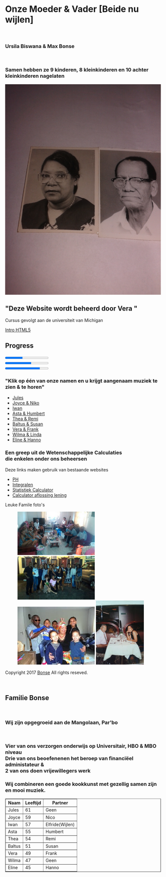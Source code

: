 <html lang="en">

<title> WEBSITE IN NOTEPAD</title>
<div id ="container">  
<h1>Onze Moeder & Vader [Beide nu wijlen]</h1><br>
<h3>Ursila Biswana & Max Bonse </h3><br>
<h3>Samen hebben ze 9 kinderen, 8 kleinkinderen en 10 achter kleinkinderen nagelaten </h3>

<div> <img src="https://github.com/Franklis/Familie-Bonse-Mangolaan/blob/master/20150522_101358.jpg?raw=true" height="680px" width="680px" >

</div> 
<div id="navigation">

<link rel="stylesheet" type="text/css" href="https://github.com/Franklis/Onze-Familie/blob/master/legend.css"/>


<body>
<div id="embedded">
<h2> "Deze Website wordt beheerd door Vera "</h2>

<p id="relative">Cursus gevolgt aan de universiteit van Michigan</p>
<a href="https://www.coursera.org/account/accomplishments/records/N3CVU9CPD8GP">
Intro HTML5 </a>

<h2> Progress</h2>
<progress max="100" value="40"></progress><br>
<progress max="100" value="60"></progress><br>
<progress max="100" value="80"></progress><br>



<h3> "Klik op één van onze namen en u krijgt aangenaam muziek te zien & te horen"</h3>

<ul id="navmenu">
<li> <a href="https://www.youtube.com/watch?v=RsKqMNDoR4o&list=RDRsKqMNDoR4o"> Jules </a></li>
<li> <a href="https://www.youtube.com/watch?v=JM_R1R28kLM"> Joyce & Niko</a></li>
<li> <a href="https://www.youtube.com/watch?v=8kAU3B9Pi_U"> Iwan  </a></li>
<li> <a href="https://video.search.yahoo.com/video/play;_ylt=A0LEVr8AFIhYXskAo5wPxQt.;_ylu=X3oDMTBsa3ZzMnBvBHNlYwNzYwRjb2xvA2JmMQR2dGlkAw--?p=marc+anthony+in+concert&tnr=21&vid=4a4a2b975ecd3d4b64d19008fd6e1bd6&l=159&turl=http%3A%2F%2Fts4.mm.bing.net%2Fth%3Fid%3DOVP.V2e7907ba65b215a64f80da7418062db8%26pid%3D15.1&sigi=12bu0dca6&rurl=https%3A%2F%2Fwww.youtube.com%2Fwatch%3Fv%3DdWjDThco2cM&sigr=11bdaecp3&tt=b&tit=Marc+Anthony%3A+The+Concert+From+Madison+Square+Garden+%28Trailer%29&sigt=11u5oliti&back=https%3A%2F%2Fsearch.yahoo.com%2Fyhs%2Fsearch%3Fp%3Dmarc%2Banthony%2Bin%2Bconcert%26type%3Dlvs__webcompa__1_0__ya__hp_WCYID10285__170106__yaff%26fr%3Dsfp%26hspart%3Dlvs%26hsimp%3Dyhs-awc%26ei%3DUTF-8&sigb=14vgkr5bu&hspart=lvs&hsimp=yhs-awc"> Asta & Humbert </a></li>
<li> <a href="https://video.search.yahoo.com/video/play;_ylt=A0LEVjpmQYVYSGMAql0PxQt.;_ylu=X3oDMTBsa3ZzMnBvBHNlYwNzYwRjb2xvA2JmMQR2dGlkAw--?p=in+the+jungle+the+lion+sleep+tonight+youtube&tnr=21&vid=f92b1540dfbf975cbc67c8b6570ad7c0&l=162&turl=http%3A%2F%2Fts2.mm.bing.net%2Fth%3Fid%3DOVP.Vcde33f42c9de803dc323b46d06b50ceb%26pid%3D15.1&sigi=12bsm9njd&rurl=https%3A%2F%2Fwww.youtube.com%2Fwatch%3Fv%3D_LBmUwi6mEo&sigr=11bfdsidt&tt=b&tit=The+Tokens+-+The+Lion+Sleeps+Tonight&sigt=114bqkdpo&back=https%3A%2F%2Fsearch.yahoo.com%2Fyhs%2Fsearch%3Fp%3Din%2Bthe%2Bjungle%2Bthe%2Blion%2Bsleep%2Btonight%2Byouyube%26type%3Dlvs__webcompa__1_0__ya__ch_WCYID10285__170106__yaff%26hspart%3Dlvs%26hsimp%3Dyhs-awc%26fr%3Dyhs-lvs-awc%26ei%3DUTF-8&sigb=15ssnlm98&hspart=lvs&hsimp=yhs-awc">Thea & Remi</a></li>
<li> <a href="https://www.youtube.com/watch?v=dHxtYi68qWs">Baltus & Susan</a></li>
<li> <a href="https://www.youtube.com/watch?v=gQK9k42ongU">Vera & Frank</a></li>
<li> <a href="https://www.youtube.com/watch?v=S4ZWD_0VRK8">Wilma & Linda</a></li>
<li> <a href="https://www.youtube.com/watch?v=VJaRBKPX9pM"> Eline & Hanno</a></li>

</ul>
<div id="relative">
<h3>Een greep uit de Wetenschappelijke Calculaties <br>die enkelen onder ons beheersen </h3>
<p>Deze links maken gebruik van bestaande websites </p>

<div id="navigation">
<ul id="navmenu">
<li> <a href="http://www.sensorex.com/ph-calculator/"> PH</a></li>
<li><a href="http://www.wolframalpha.com/widget/widgetPopup.jsp?p=v&id=d56e8a800745244232d295d3eae74aae&title=Area%20under%20the%20Curve%20Calculator&theme=blue&i0=x^2-4&i1=-2&i2=2&podSelect=&includepodid=Input&includepodid=VisualRepresentationOfTheIntegral&showAssumptions=1&showWarnings=1">Integralen</a></li> 
<li> <a href="http://vassarstats.net/tabs.html"> Statistiek Calculator </a></li> 
<li> <a href="http://www.mycalculators.com/ca/loancalcm.html"> Calculator aflossing lening </a></li>
</ul>
</div>


</div>
<div id="banner"> </div>
<p>Leuke Famile foto's<br> </p>
<div id="content_area">

<div id="sidebar">
<figure>
<img src="https://github.com/Franklis/mUZIEK/blob/master/21..jpg?raw=true" width="250px">
<img src="https://github.com/Franklis/mUZIEK/blob/master/22.jpg?raw=true" width="250px">
<img src="https://github.com/Franklis/mUZIEK/blob/master/kleink%20joyce%20bonse3.jpg?raw=true" width="250px">
<img src="https://github.com/Franklis/mUZIEK/blob/master/20.jpg?raw=true" width="155px">
</figure>

<div id="footer">
<p> Copyright 2017 <a href="htt7p://www.smtutot.com/html5" target="_blank" >Bonse</a> All rights reseved.</p>
</div>


<br>
<h2> Familie Bonse</h2><br>
<h3>Wij zijn opgegroeid aan de Mangolaan, Par'bo </h3><br>
<h3> Vier van ons verzorgen onderwijs op Universitair, HBO & MBO niveau<br>
Drie van ons beoefenenen het beroep van financiëel administateur & <br> 2 van ons doen vrijewillegers werk </h3>
<h3>Wij combineren een goede kookkunst met gezellig samen zijn en mooi muziek. </h3>
<table border="1">
<tr><th>Naam</td><th>Leeftijd</th><th>Partner</th>
<tr><td rowspan="1">Jules</td><td>61</td><td>Geen</td></tr>
<tr><td>Joyce</td><td>59</td><td>Nico</td></tr>
<tr><td>Iwan</td><td>57</td><td>Elfride(Wijlen)</td></tr>
<tr><td>Asta</td><td>55</td><td>Humbert</td></tr>
<tr><td>Thea</td><td>54</td><td>Remi</td></tr>
<tr><td>Baltus</td><td>51</td><td>Susan</td></tr>
<tr><td>Vera</td><td>49</td><td>Frank</td></tr>
<tr><td>Wilma</td><td>47</td><td>Geen</td></tr>
<tr><td>Eline</td><td>45</td><td>Hanno
